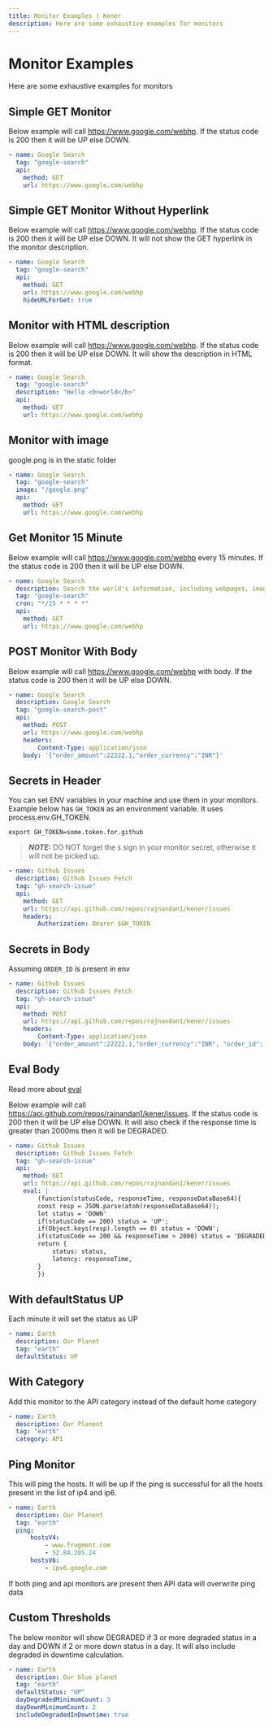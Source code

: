 ```yaml
---
title: Monitor Examples | Kener
description: Here are some exhaustive examples for monitors
---
```


# Monitor Examples

Here are some exhaustive examples for monitors

## Simple GET Monitor

Below example will call https://www.google.com/webhp. If the status code is 200 then it will be UP else DOWN.

```yaml
- name: Google Search
  tag: "google-search"
  api:
  	method: GET
  	url: https://www.google.com/webhp
```

## Simple GET Monitor Without Hyperlink

Below example will call https://www.google.com/webhp. If the status code is 200 then it will be UP else DOWN. It will not show the GET hyperlink in the monitor description.

```yaml
- name: Google Search
  tag: "google-search"
  api:
  	method: GET
  	url: https://www.google.com/webhp
	hideURLForGet: true
```

## Monitor with HTML description

Below example will call https://www.google.com/webhp. If the status code is 200 then it will be UP else DOWN. It will show the description in HTML format.

```yaml
- name: Google Search
  tag: "google-search"
  description: "Hello <b>world</b>"
  api:
  	method: GET
  	url: https://www.google.com/webhp
```

## Monitor with image

google.png is in the static folder

```yaml
- name: Google Search
  tag: "google-search"
  image: "/google.png"
  api:
  	method: GET
  	url: https://www.google.com/webhp
```

## Get Monitor 15 Minute

Below example will call https://www.google.com/webhp every 15 minutes. If the status code is 200 then it will be UP else DOWN.

```yaml
- name: Google Search
  description: Search the world's information, including webpages, images, videos and more.
  tag: "google-search"
  cron: "*/15 * * * *"
  api:
  	method: GET
  	url: https://www.google.com/webhp
```

## POST Monitor With Body

Below example will call https://www.google.com/webhp with body. If the status code is 200 then it will be UP else DOWN.

```yaml
- name: Google Search
  description: Google Search
  tag: "google-search-post"
  api:
  	method: POST
  	url: https://www.google.com/webhp
  	headers:
    	Content-Type: application/json
  	body: '{"order_amount":22222.1,"order_currency":"INR"}'
```

## Secrets in Header

You can set ENV variables in your machine and use them in your monitors. Example below has `GH_TOKEN` as an environment variable. It uses process.env.GH_TOKEN.

```
export GH_TOKEN=some.token.for.github
```

> **_NOTE:_** DO NOT forget the `$` sign in your monitor secret, otherwise it will not be picked up.

```yaml
- name: Github Issues
  description: Github Issues Fetch
  tag: "gh-search-issue"
  api:
  	method: GET
  	url: https://api.github.com/repos/rajnandan1/kener/issues
  	headers:
		Authorization: Bearer $GH_TOKEN
```

## Secrets in Body

Assuming `ORDER_ID` is present in env

```yaml
- name: Github Issues
  description: Github Issues Fetch
  tag: "gh-search-issue"
  api:
  	method: POST
  	url: https://api.github.com/repos/rajnandan1/kener/issues
  	headers:
		Content-Type: application/json
  	body: '{"order_amount":22222.1,"order_currency":"INR", "order_id": "$ORDER_ID"}'
```

## Eval Body

Read more about [eval](https://kener.ing/docs/monitors#eval)

Below example will call https://api.github.com/repos/rajnandan1/kener/issues. If the status code is 200 then it will be UP else DOWN. It will also check if the response time is greater than 2000ms then it will be DEGRADED.

```yaml
- name: Github Issues
  description: Github Issues Fetch
  tag: "gh-search-issue"
  api:
  	method: GET
  	url: https://api.github.com/repos/rajnandan1/kener/issues
  	eval: |
		(function(statusCode, responseTime, responseDataBase64){
		const resp = JSON.parse(atob(responseDataBase64));
		let status = 'DOWN'
		if(statusCode == 200) status = 'UP';
		if(Object.keys(resp).length == 0) status = 'DOWN';
		if(statusCode == 200 && responseTime > 2000) status = 'DEGRADED';
		return {
			status: status,
			latency: responseTime,
		}
		})
```

## With defaultStatus UP

Each minute it will set the status as UP

```yaml
- name: Earth
  description: Our Planet
  tag: "earth"
  defaultStatus: UP
```

## With Category

Add this monitor to the API category instead of the default home category

```yaml
- name: Earth
  description: Our Planent
  tag: "earth"
  category: API
```

## Ping Monitor

This will ping the hosts. It will be up if the ping is successful for all the hosts present in the list of ip4 and ip6.

```yaml
- name: Earth
  description: Our Planent
  tag: "earth"
  ping:
      hostsV4:
          - www.frogment.com
          - 52.84.205.24
      hostsV6:
          - ipv6.google.com
```

If both ping and api monitors are present then API data will overwrite ping data

## Custom Thresholds

The below monitor will show DEGRADED if 3 or more degraded status in a day and DOWN if 2 or more down status in a day. It will also include degraded in downtime calculation.

```yaml
- name: Earth
  description: Our blue planet
  tag: "earth"
  defaultStatus: "UP"
  dayDegradedMinimumCount: 3
  dayDownMinimumCount: 2
  includeDegradedInDowntime: true
```
